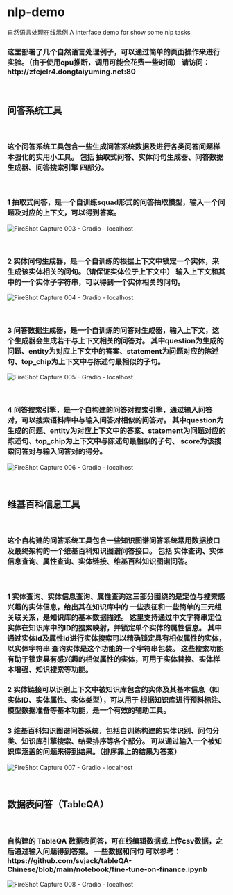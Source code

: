 # nlp-demo
自然语言处理在线示例
A interface demo for show some nlp tasks
<h3>
这里部署了几个自然语言处理例子，可以通过简单的页面操作来进行实验。（由于使用cpu推断，调用可能会花费一些时间）
请访问：http://zfcjelr4.dongtaiyuming.net:80
</h3>

<br/>

<h2>
问答系统工具
</h2>

<br/>

<h3>
这个问答系统工具包含一些生成问答系统数据及进行各类问答问题样本强化的实用小工具。
包括 抽取式问答、实体问句生成器、问答数据生成器、问答搜索引擎 四部分。
</h3>

<br/>

<h3>
1 抽取式问答，是一个自训练squad形式的问答抽取模型，输入一个问题及对应的上下文，可以得到答案。
</h3>

![FireShot Capture 003 - Gradio - localhost](https://user-images.githubusercontent.com/27874014/176256050-13aa6538-f8c7-44f7-89a5-80c7457e4b83.png)

<br/>

<h3>
2 实体问句生成器，是一个自训练的根据上下文中锁定一个实体，来生成该实体相关的问句。（请保证实体位于上下文中）
输入上下文和其中的一个实体子字符串，可以得到一个实体相关的问句。
</h3>

![FireShot Capture 004 - Gradio - localhost](https://user-images.githubusercontent.com/27874014/176256080-06685064-a251-4ddd-a831-3e8e513f3c16.png)

<br/>

<h3>
3 问答数据生成器，是一个自训练的问答对生成器，输入上下文，这个生成器会生成若干与上下文相关的问答对。
 其中question为生成的问题、entity为对应上下文中的答案、statement为问题对应的陈述句、top_chip为上下文中与陈述句最相似的子句。
</h3>

![FireShot Capture 005 - Gradio - localhost](https://user-images.githubusercontent.com/27874014/176256127-494a5abd-d1e3-4e37-8da3-32c9baeae8c3.png)

<br/>

<h3>
4 问答搜索引擎，是一个自构建的问答对搜索引擎，通过输入问答对，可以搜索语料库中与输入问答对相似的问答对。
 其中question为生成的问题、entity为对应上下文中的答案、statement为问题对应的陈述句、top_chip为上下文中与陈述句最相似的子句、
  score为该搜索问答对与输入问答对的得分。
</h3>

![FireShot Capture 006 - Gradio - localhost](https://user-images.githubusercontent.com/27874014/176256160-37038219-08dc-4512-93e6-5b38dc57d329.png)

<br/>

<h2>
维基百科信息工具
</h2>

<br/>

<h3>
这个自构建的问答系统工具包含一些知识图谱问答系统常用数据接口及最终架构的一个维基百科知识图谱问答接口。
包括 实体查询、实体信息查询、属性查询、实体链接、维基百科知识图谱问答。
</h3>

<br/>
<h3>
1 实体查询、实体信息查询、属性查询这三部分围绕的是定位与搜索感兴趣的实体信息，给出其在知识库中的
 一些表征和一些简单的三元组关联关系，是知识库的基本数据描述。
 这里支持通过中文字符串定位实体在知识库中的ID的搜索映射，并锁定单个实体的属性信息。
  其中通过实体id及属性id进行实体搜索可以精确锁定具有相似属性的实体，以实体字符串
  查询实体是这个功能的一个字符串包装。
  这些搜索功能有助于锁定具有感兴趣的相似属性的实体，可用于实体替换、实体样本增强、知识搜索等功能。
</h3>
<h3>
2 实体链接可以识别上下文中被知识库包含的实体及其基本信息（如实体ID、实体属性、实体类型），可以用于
  根据知识库进行预料标注、模型数据准备等基本功能，是一个有效的辅助工具。
</h3>
<h3>
3 维基百科知识图谱问答系统，包括自训练构建的实体识别、问句分类、知识库引擎搜索、结果排序等各个部分。
可以通过输入一个被知识库涵盖的问题来得到结果。（排序靠上的结果为答案）
</h3>

![FireShot Capture 007 - Gradio - localhost](https://user-images.githubusercontent.com/27874014/176256323-a71b13c7-ad1e-4e68-96ab-1147176a2c64.png)

<br/>

<h2>
数据表问答（TableQA）
</h2>

<br/>

<h3>
自构建的 TableQA 数据表问答，可在线编辑数据或上传csv数据，之后通过输入问题得到答案。
一些数据和问句 可以参考：
https://github.com/svjack/tableQA-Chinese/blob/main/notebook/fine-tune-on-finance.ipynb
</h3>

![FireShot Capture 008 - Gradio - localhost](https://user-images.githubusercontent.com/27874014/176256415-1e67957b-2293-47f1-bf64-ca0ced8a6f34.png)
